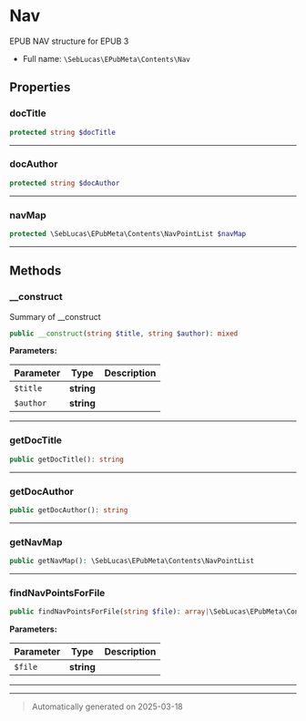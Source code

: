 
# Nav

EPUB NAV structure for EPUB 3



* Full name: `\SebLucas\EPubMeta\Contents\Nav`



## Properties


### docTitle



```php
protected string $docTitle
```






***

### docAuthor



```php
protected string $docAuthor
```






***

### navMap



```php
protected \SebLucas\EPubMeta\Contents\NavPointList $navMap
```






***

## Methods


### __construct

Summary of __construct

```php
public __construct(string $title, string $author): mixed
```








**Parameters:**

| Parameter | Type | Description |
|-----------|------|-------------|
| `$title` | **string** |  |
| `$author` | **string** |  |





***

### getDocTitle



```php
public getDocTitle(): string
```












***

### getDocAuthor



```php
public getDocAuthor(): string
```












***

### getNavMap



```php
public getNavMap(): \SebLucas\EPubMeta\Contents\NavPointList
```












***

### findNavPointsForFile



```php
public findNavPointsForFile(string $file): array|\SebLucas\EPubMeta\Contents\NavPoint[]
```








**Parameters:**

| Parameter | Type | Description |
|-----------|------|-------------|
| `$file` | **string** |  |





***


***
> Automatically generated on 2025-03-18
